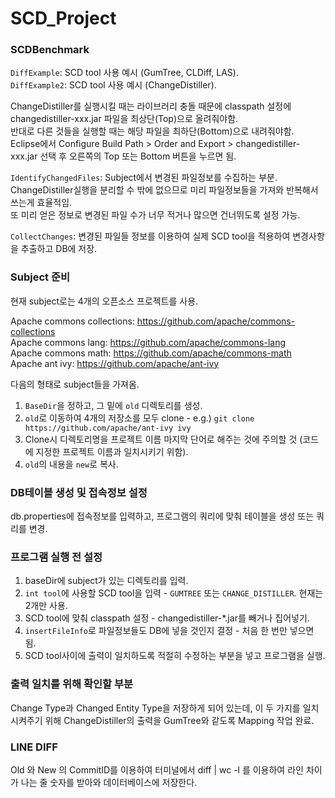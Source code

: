 # SCD_Project
### SCDBenchmark

`DiffExample`: SCD tool 사용 예시 (GumTree, CLDiff, LAS).  
`DiffExample2`: SCD tool 사용 예시 (ChangeDistiller).

ChangeDistiller를 실행시킬 때는 라이브러리 충돌 때문에 classpath 설정에 changedistiller-xxx.jar 파일을 최상단(Top)으로 올려줘야함.  
반대로 다른 것들을 실행할 때는 해당 파일을 최하단(Bottom)으로 내려줘야함.  
Eclipse에서 Configure Build Path > Order and Export > changedistiller-xxx.jar 선택 후 오른쪽의 Top 또는 Bottom 버튼을 누르면 됨.  

`IdentifyChangedFiles`: Subject에서 변경된 파일정보를 수집하는 부분.   
ChangeDistiller실행을 분리할 수 밖에 없으므로 미리 파일정보들을 가져와 반복해서 쓰는게 효율적임.  
또 미리 얻은 정보로 변경된 파일 수가 너무 적거나 많으면 건너뛰도록 설정 가능.  

`CollectChanges`: 변경된 파일들 정보를 이용하여 실제 SCD tool을 적용하여 변경사항을 추출하고 DB에 저장.  


### Subject 준비

현재 subject로는 4개의 오픈소스 프로젝트를 사용.  

Apache commons collections: https://github.com/apache/commons-collections    
Apache commons lang: https://github.com/apache/commons-lang  
Apache commons math: https://github.com/apache/commons-math  
Apache ant ivy: https://github.com/apache/ant-ivy 

다음의 형태로 subject들을 가져옴.  

1. `BaseDir`을 정하고, 그 밑에 `old` 디렉토리를 생성.  
2. `old`로 이동하여 4개의 저장소를 모두 clone - e.g.) `git clone https://github.com/apache/ant-ivy ivy` 
3. Clone시 디렉토리명을 프로젝트 이름 마지막 단어로 해주는 것에 주의할 것 (코드에 지정한 프로젝트 이름과 일치시키기 위함).  
4. `old`의 내용을 `new`로 복사.  

### DB테이블 생성 및 접속정보 설정

db.properties에 접속정보를 입력하고, 프로그램의 쿼리에 맞춰 테이블을 생성 또는 쿼리를 변경.

### 프로그램 실행 전 설정

1. baseDir에 subject가 있는 디렉토리를 입력.
2. `int tool`에 사용할 SCD tool을 입력 - `GUMTREE` 또는 `CHANGE_DISTILLER`. 현재는 2개만 사용.
3. SCD tool에 맞춰 classpath 설정 - changedistiller-*.jar를 빼거나 집어넣기.
4. `insertFileInfo`로 파일정보들도 DB에 넣을 것인지 결정 - 처음 한 번만 넣으면 됨.
5. SCD tool사이에 출력이 일치하도록 적절히 수정하는 부분을 넣고 프로그램을 실행.


### 출력 일치를 위해 확인할 부분

Change Type과 Changed Entity Type을 저장하게 되어 있는데, 이 두 가지를 일치시켜주기 위해
ChangeDistiller의 출력을 GumTree와 같도록 Mapping 작업 완료.


### LINE DIFF

Old 와 New 의 CommitID를 이용하여 터미널에서  diff | wc -l  를 이용하여 라인 차이가 나는 줄 숫자를 받아와
데이터베이스에 저장한다.
